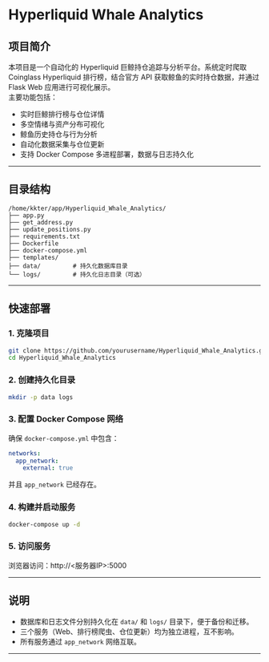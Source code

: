 # Hyperliquid Whale Analytics

## 项目简介

本项目是一个自动化的 Hyperliquid 巨鲸持仓追踪与分析平台。系统定时爬取 Coinglass Hyperliquid 排行榜，结合官方 API 获取鲸鱼的实时持仓数据，并通过 Flask Web 应用进行可视化展示。  
主要功能包括：

- 实时巨鲸排行榜与仓位详情
- 多空情绪与资产分布可视化
- 鲸鱼历史持仓与行为分析
- 自动化数据采集与仓位更新
- 支持 Docker Compose 多进程部署，数据与日志持久化

---

## 目录结构

```
/home/kkter/app/Hyperliquid_Whale_Analytics/
├── app.py
├── get_address.py
├── update_positions.py
├── requirements.txt
├── Dockerfile
├── docker-compose.yml
├── templates/
├── data/         # 持久化数据库目录
└── logs/         # 持久化日志目录（可选）
```

---

## 快速部署

### 1. 克隆项目

```bash
git clone https://github.com/yourusername/Hyperliquid_Whale_Analytics.git
cd Hyperliquid_Whale_Analytics
```

### 2. 创建持久化目录

```bash
mkdir -p data logs
```

### 3. 配置 Docker Compose 网络

确保 `docker-compose.yml` 中包含：

```yaml
networks:
  app_network:
    external: true
```
并且 `app_network` 已经存在。

### 4. 构建并启动服务

```bash
docker-compose up -d
```

### 5. 访问服务

浏览器访问：http://<服务器IP>:5000

---

## 说明

- 数据库和日志文件分别持久化在 `data/` 和 `logs/` 目录下，便于备份和迁移。
- 三个服务（Web、排行榜爬虫、仓位更新）均为独立进程，互不影响。
- 所有服务通过 `app_network` 网络互联。

---